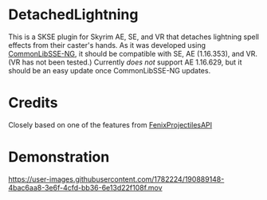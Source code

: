 # DetachedLightning
This is a SKSE plugin for Skyrim AE, SE, and VR that detaches lightning spell effects from their caster's hands.
As it was developed using [CommonLibSSE-NG](https://github.com/CharmedBaryon/CommonLibSSE-NG), it should be compatible with SE, AE (1.16.353), and VR. (VR has not been tested.)
Currently *does not* support AE 1.16.629, but it should be an easy update once CommonLibSSE-NG updates.

# Credits
Closely based on one of the features from [FenixProjectilesAPI](https://github.com/fenix31415/FenixProjectilesAPI)

# Demonstration


https://user-images.githubusercontent.com/1782224/190889148-4bac6aa8-3e6f-4cfd-bb36-6e13d22f108f.mov

